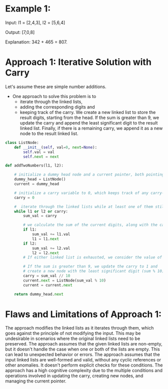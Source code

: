 # Example 1:
Input: l1 = [2,4,3], l2 = [5,6,4]

Output: [7,0,8]

Explanation: 342 + 465 = 807.

# Approach 1: Iterative Solution with Carry
Let's assume these are simple number additions.
- One approach to solve this problem is to 
    - iterate through the linked lists, 
    - adding the corresponding digits and 
    - keeping track of the carry. 
We create a new linked list to store the result digits, starting from the head. 
If the sum is greater than 9, we update the carry and append the least significant digit to the result linked list. Finally, if there is a remaining carry, we append it as a new node to the result linked list.


```python
class ListNode:
    def __init__(self, val=0, next=None):
        self.val = val
        self.next = next

def addTwoNumbers(l1, l2):

    # initialize a dummy head node and a current pointer, both pointing to the dummy head.
    dummy_head = ListNode()
    current = dummy_head

    # initialize a carry variable to 0, which keeps track of any carry-over from addition.
    carry = 0

    #  iterate through the linked lists while at least one of them still has nodes or there is a remaining carry.
    while l1 or l2 or carry:
        sum_val = carry

        # we calculate the sum of the current digits, along with the carry
        if l1:
            sum_val += l1.val
            l1 = l1.next
        if l2:
            sum_val += l2.val
            l2 = l2.next
        # If either linked list is exhausted, we consider the value of that digit as 0

        # If the sum is greater than 9, we update the carry to 1 and 
        # create a new node with the least significant digit (sum % 10).
        carry = sum_val // 10
        current.next = ListNode(sum_val % 10)
        current = current.next

    return dummy_head.next
```

# Flaws and Limitations of Approach 1:

The approach modifies the linked lists as it iterates through them, which goes against the principle of not modifying the input. This may be undesirable in scenarios where the original linked lists need to be preserved.
The approach assumes that the given linked lists are non-empty, but it doesn't handle the case when one or both of the lists are empty. This can lead to unexpected behavior or errors.
The approach assumes that the input linked lists are well-formed and valid, without any cyclic references or other anomalies. It doesn't perform explicit checks for these conditions.
The approach has a high cognitive complexity due to the multiple conditions and operations involved in updating the carry, creating new nodes, and managing the current pointer.

